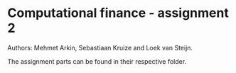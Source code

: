 # Computational finance - assignment 2

Authors: Mehmet Arkin, Sebastiaan Kruize and Loek van Steijn.

The assignment parts can be found in their respective folder.
